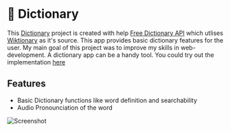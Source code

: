 # 📕 Dictionary 
This [Dictionary](https://dictionary-pnut8.vercel.app/) project is created with help [Free Dictionary API](https://dictionaryapi.dev/) which utlises [Wiktionary](https://en.wiktionary.org/wiki/Wiktionary:Main_Page) as it's source.
 This app provides basic dictionary features for the user. My main goal of this project was to improve my skills in web-development. A dictionary app can be a handy tool. You could try out the implementation [here](https://dictionary-pnut8.vercel.app/)


## Features

- Basic Dictionary functions like word definition and searchability
- Audio Pronounciation of the word 


![Screenshot ](https://github.com/pnut8/Dictionary/assets/88376730/fc010868-5623-4c5a-92a4-5f2c54adda13)


